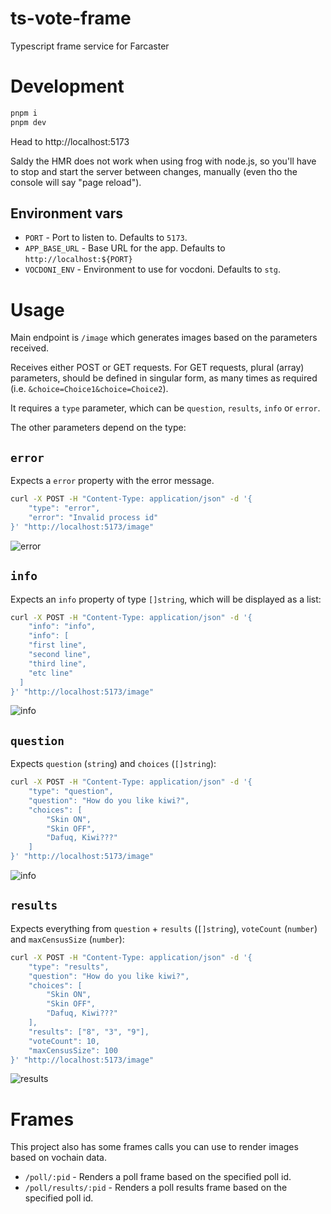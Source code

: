 # ts-vote-frame
Typescript frame service for Farcaster

Development
===========

```bash
pnpm i
pnpm dev
```

Head to http://localhost:5173

Saldy the HMR does not work when using frog with node.js, so you'll have to stop and start the server between changes, manually (even tho the console will say "page reload").

Environment vars
----------------

- `PORT` - Port to listen to. Defaults to `5173`.
- `APP_BASE_URL` - Base URL for the app. Defaults to `http://localhost:${PORT}`
- `VOCDONI_ENV` - Environment to use for vocdoni. Defaults to `stg`.

Usage
=====

Main endpoint is `/image` which generates images based on the parameters received.

Receives either POST or GET requests. For GET requests, plural (array) parameters, should be defined in singular form, as many times as required (i.e. `&choice=Choice1&choice=Choice2`).

It requires a `type` parameter, which can be `question`, `results`, `info` or `error`.

The other parameters depend on the type:

`error`
-------

Expects a `error` property with the error message.

```bash
curl -X POST -H "Content-Type: application/json" -d '{
	"type": "error",
	"error": "Invalid process id"
}' "http://localhost:5173/image"
```

![error](https://img.frame.vote/image?type=error&error=Invalid%20process%20id)

`info`
------

Expects an `info` property of type `[]string`, which will be displayed as a list:

```bash
curl -X POST -H "Content-Type: application/json" -d '{
	"info": "info",
	"info": [
    "first line",
    "second line",
    "third line",
    "etc line"
  ]
}' "http://localhost:5173/image"
```

![info](https://img.frame.vote/image?type=info&info=first%20line&info=second%20line&info=third%20line&info=etc%20line)

`question`
----------

Expects `question` (`string`) and `choices` (`[]string`):

```bash
curl -X POST -H "Content-Type: application/json" -d '{
	"type": "question",
	"question": "How do you like kiwi?",
	"choices": [
		"Skin ON",
		"Skin OFF",
		"Dafuq, Kiwi???"
	]
}' "http://localhost:5173/image"
```

![info](http://img.frame.vote/image?type=question&question=How%20do%20you%20like%20kiwi??&choice=Skin%20ON&choice=Skin%20OFF&choice=Dafuq,%20Kiwi???)


`results`
---------

Expects everything from `question` + `results` (`[]string`), `voteCount` (`number`) and `maxCensusSize` (`number`):

```bash
curl -X POST -H "Content-Type: application/json" -d '{
	"type": "results",
	"question": "How do you like kiwi?",
	"choices": [
		"Skin ON",
		"Skin OFF",
		"Dafuq, Kiwi???"
	],
	"results": ["8", "3", "9"],
	"voteCount": 10,
	"maxCensusSize": 100
}' "http://localhost:5173/image"
```

![results](https://img.frame.vote/image?type=results&question=How%20do%20you%20like%20kiwi?&choice=Skin%20ON&choice=Skin%20OFF&choice=Dafuq,%20Kiwi???&result=8&result=3&result=9&voteCount=10&maxCensusSize=100)

Frames
======

This project also has some frames calls you can use to render images based on vochain data.

- `/poll/:pid` - Renders a poll frame based on the specified poll id.
- `/poll/results/:pid` - Renders a poll results frame based on the specified poll id.
